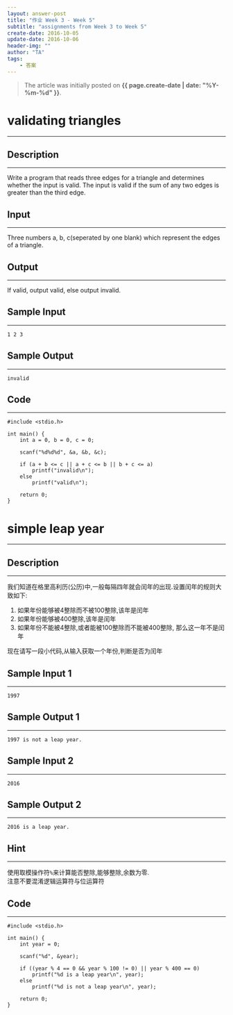 ```yaml
---
layout: answer-post
title: "作业 Week 3 - Week 5"
subtitle: "assignments from Week 3 to Week 5"
create-date: 2016-10-05
update-date: 2016-10-06
header-img: ""
author: "TA"
tags:
    - 答案
---
```


> The article was initially posted on **{{ page.create-date | date: "%Y-%m-%d" }}**.

# validating triangles

---

## Description

---

Write a program that reads three edges for a triangle and determines whether the input is valid.
The input is valid if the sum of any two edges is greater than the third edge.

## Input

---

Three numbers a, b, c(seperated by one blank) which represent the edges of a triangle.
 
## Output

---

If valid, output valid, else output invalid.
 
## Sample Input

---

~~~
1 2 3
~~~

## Sample Output

---

~~~
invalid

~~~

## Code

---

~~~
#include <stdio.h>

int main() {
    int a = 0, b = 0, c = 0;

    scanf("%d%d%d", &a, &b, &c);

    if (a + b <= c || a + c <= b || b + c <= a)
        printf("invalid\n");
    else
        printf("valid\n");

    return 0;
}

~~~

# simple leap year

---

## Description

---

我们知道在格里高利历(公历)中,一般每隔四年就会闰年的出现.设置闰年的规则大致如下:
1. 如果年份能够被4整除而不被100整除,该年是闰年
2. 如果年份能够被400整除,该年是闰年
3. 如果年份不能被4整除,或者能被100整除而不能被400整除, 那么这一年不是闰年

现在请写一段小代码,从输入获取一个年份,判断是否为闰年

## Sample Input 1

---

~~~
1997
~~~

## Sample Output 1

---

~~~
1997 is not a leap year.

~~~

## Sample Input 2

---

~~~
2016
~~~

## Sample Output 2

---

~~~
2016 is a leap year.

~~~

## Hint

---

使用取模操作符``%``来计算能否整除,能够整除,余数为零.  
注意不要混淆逻辑运算符与位运算符

## Code

---

~~~
#include <stdio.h>

int main() {
    int year = 0;

    scanf("%d", &year);

    if ((year % 4 == 0 && year % 100 != 0) || year % 400 == 0)
        printf("%d is a leap year\n", year);
    else
        printf("%d is not a leap year\n", year);

    return 0;
}

~~~
